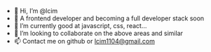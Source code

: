- 👋 Hi, I’m @lcim
- 👀 A frontend developer and becoming a full developer stack soon
- 🌱 I’m currently good at javascript, css, react...
- 💞️ I’m looking to collaborate on the above areas and similar
- 📫 Contact me on github or lcim1104@gmail.com

<!---
lcim/lcim is a ✨ special ✨ repository because its `README.md` (this file) appears on your GitHub profile.
You can click the Preview link to take a look at your changes.
--->
